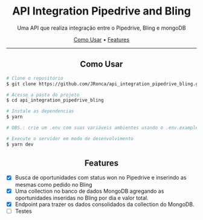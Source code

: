<h1  align="center">API Integration Pipedrive and Bling</h1>

<p  align="center">Uma API que realiza integração entre o Pipedrive, Bling e mongoDB</p>

<p  align="center">
<a  href="#use">Como Usar</a> •
<a  href="#features">Features</a> 
</p>
<hr/>
<h2 id="use" align="center">Como Usar</h2>

```bash
# Clone o repositório
$ git clone https://github.com/JRonca/api_integration_pipedrive_bling.git

# Acesse a pasta do projeto
$ cd api_integration_pipedrive_bling

# Instale as dependencias
$ yarn

# OBS.: crie um .env com suas variáveis ambientes usando o .env.example como guia

# Execute o servidor em modo de desenvolvimento
$ yarn dev
```


<h2 id="features" align="center">Features</h2>

- [x] Busca de oportunidades com status won no Pipedrive e inserindo as mesmas como pedido no Bling
- [x] Uma collection no banco de dados MongoDB agregando as oportunidades inseridas no Bling por dia e valor total.
- [x] Endpoint para trazer os dados consolidados da collection do MongoDB.
- [ ] Testes
